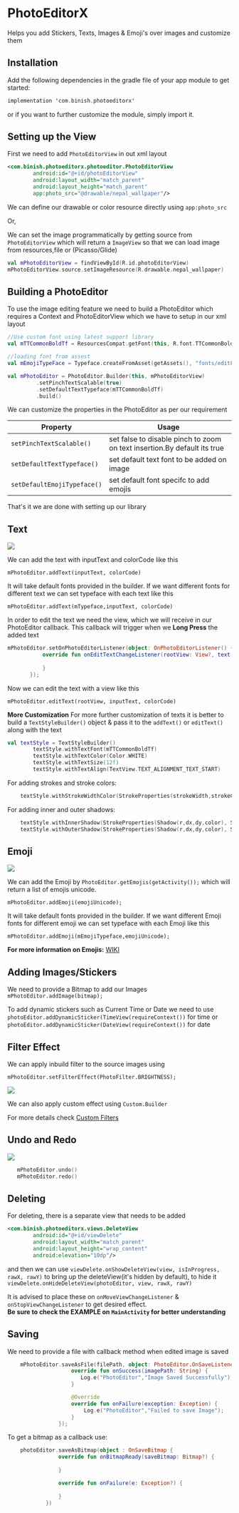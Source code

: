 # PhotoEditorX
Helps you add Stickers, Texts, Images &amp; Emoji's over images and customize them

## Installation

Add the following dependencies in the gradle file of your app module to get started:

```kotlin
implementation 'com.binish.photoeditorx'
```
or if you want to further customize the module, simply import it.

## Setting up the View
First we need to add `PhotoEditorView` in out xml layout

```xml
<com.binish.photoeditorx.photoeditor.PhotoEditorView
        android:id="@+id/photoEditorView"
        android:layout_width="match_parent"
        android:layout_height="match_parent"
        app:photo_src="@drawable/nepal_wallpaper"/>
```

We can define our drawable or color resource directly using `app:photo_src`

Or,

We can set the image programmatically by getting source from `PhotoEditorView` which will return a `ImageView` so that we can load image from resources,file or (Picasso/Glide)


```kotlin
val mPhotoEditorView = findViewById(R.id.photoEditorView)
mPhotoEditorView.source.setImageResource(R.drawable.nepal_wallpaper)
```

## Building a PhotoEditor
To use the image editing feature we need to build a PhotoEditor which requires a Context and PhotoEditorView which we have to setup in our xml layout


```kotlin
//Use custom font using latest support library
val mTTCommonBoldTf = ResourcesCompat.getFont(this, R.font.TTCommonBold.otf)

//loading font from assest
val mEmojiTypeFace = Typeface.createFromAsset(getAssets(), "fonts/editFonts/TTCommonBold.otf")

val mPhotoEditor = PhotoEditor.Builder(this, mPhotoEditorView)
         .setPinchTextScalable(true)
         .setDefaultTextTypeface(mTTCommonBoldTf)
         .build()
 ```

We can customize the properties in the PhotoEditor as per our requirement

| Property  | Usage |
| ------------- | ------------- |
| `setPinchTextScalable()`  | set false to disable pinch to zoom on text insertion.By default its true
| `setDefaultTextTypeface()`  | set default text font to be added on image  |
| `setDefaultEmojiTypeface()`  | set default font specifc to add emojis |

That's it we are done with setting up our library


## Text

![](https://i.imgur.com/491BmE8.gif)

We can add the text with inputText and colorCode like this

`mPhotoEditor.addText(inputText, colorCode)`

It will take default fonts provided in the builder. If we want different fonts for different text we can set typeface with each text like this

`mPhotoEditor.addText(mTypeface,inputText, colorCode)`

In order to edit the text we need the view, which we will receive in our PhotoEditor callback. This callback will trigger when we **Long Press** the added text

 ```kotlin
 mPhotoEditor.setOnPhotoEditorListener(object: OnPhotoEditorListener() {
            override fun onEditTextChangeListener(rootView: View?, text: String?, colorCode: Int) {
                
            }
        });
  ```
Now we can edit the text with a view like this

`mPhotoEditor.editText(rootView, inputText, colorCode)`

**More Customization**
    For more further customization of texts it is better to build a `TextStyleBuilder()` object & pass it to the `addText()` or `editText()` along with the text
```kotlin
val textStyle = TextStyleBuilder()
        textStyle.withTextFont(mTTCommonBoldTf)
        textStyle.withTextColor(Color.WHITE)
        textStyle.withTextSize(12f)
        textStyle.withTextAlign(TextView.TEXT_ALIGNMENT_TEXT_START)
```
For adding strokes and stroke colors:
```kotlin
    textStyle.withStrokeWidthColor(StrokeProperties(strokeWidth,strokeColor))
```
For adding inner and outer shadows:
```kotlin
    textStyle.withInnerShadow(StrokeProperties(Shadow(r,dx,dy,color), ShadowType.INNER))
    textStyle.withOuterShadow(StrokeProperties(Shadow(r,dx,dy,color), ShadowType.OUTER))
```

## Emoji

![](https://i.imgur.com/RP8kqz6.gif)

We can add the Emoji by `PhotoEditor.getEmojis(getActivity());` which will return a list of emojis unicode.

`mPhotoEditor.addEmoji(emojiUnicode);`

It will take default fonts provided in the builder. If we want different Emoji fonts for different emoji we can set typeface with each Emoji like this

`mPhotoEditor.addEmoji(mEmojiTypeface,emojiUnicode);`

**For more information on Emojis:**
[WIKI](https://github.com/burhanrashid52/PhotoEditor/wiki/Emoji)


## Adding Images/Stickers
 We need to provide a Bitmap to add our Images  `mPhotoEditor.addImage(bitmap);`

 To add dynamic stickers such as Current Time or Date we need to use `photoEditor.addDynamicSticker(TimeView(requireContext())` for time or `photoEditor.addDynamicSticker(DateView(requireContext())` for date


## Filter Effect
We can apply inbuild filter to the source images using

 `mPhotoEditor.setFilterEffect(PhotoFilter.BRIGHTNESS);`

![](https://i.imgur.com/xXTGcVC.gif)

We can also apply custom effect using `Custom.Builder`

For more details check [Custom Filters](https://github.com/burhanrashid52/PhotoEditor/wiki/Filter-Effect)


## Undo and Redo

![](https://i.imgur.com/1Y9WcCB.gif)

```kotlin
   mPhotoEditor.undo()
   mPhotoEditor.redo()
```

## Deleting
For deleting, there is a separate view that needs to be added
```xml
<com.binish.photoeditorx.views.DeleteView
        android:id="@+id/viewDelete"
        android:layout_width="match_parent"
        android:layout_height="wrap_content"
        android:elevation="10dp"/>
```
and then we can use `viewDelete.onShowDeleteView(view, isInProgress, rawX, rawY)` to bring up the deleteView(it's hidden by default),
to hide it `viewDelete.onHideDeleteView(photoEditor, view, rawX, rawY)`

It is advised to place these on `onMoveViewChangeListener` & `onStopViewChangeListener` to get desired effect.  
************Be sure to check the EXAMPLE on `MainActivity` for better understanding************


## Saving
   We need to provide a file with callback method when edited image is saved

```kotlin
    mPhotoEditor.saveAsFile(filePath, object: PhotoEditor.OnSaveListener {
                    override fun onSuccess(imagePath: String) {
                       Log.e("PhotoEditor","Image Saved Successfully");
                    }

                    @Override
                    override fun onFailure(exception: Exception) {
                        Log.e("PhotoEditor","Failed to save Image");
                    }
                });
```
To get a bitmap as a callback use:
```kotlin
    photoEditor.saveAsBitmap(object : OnSaveBitmap {
                override fun onBitmapReady(saveBitmap: Bitmap?) {
                   
                }

                override fun onFailure(e: Exception?) {
                    
                }
            })
```
